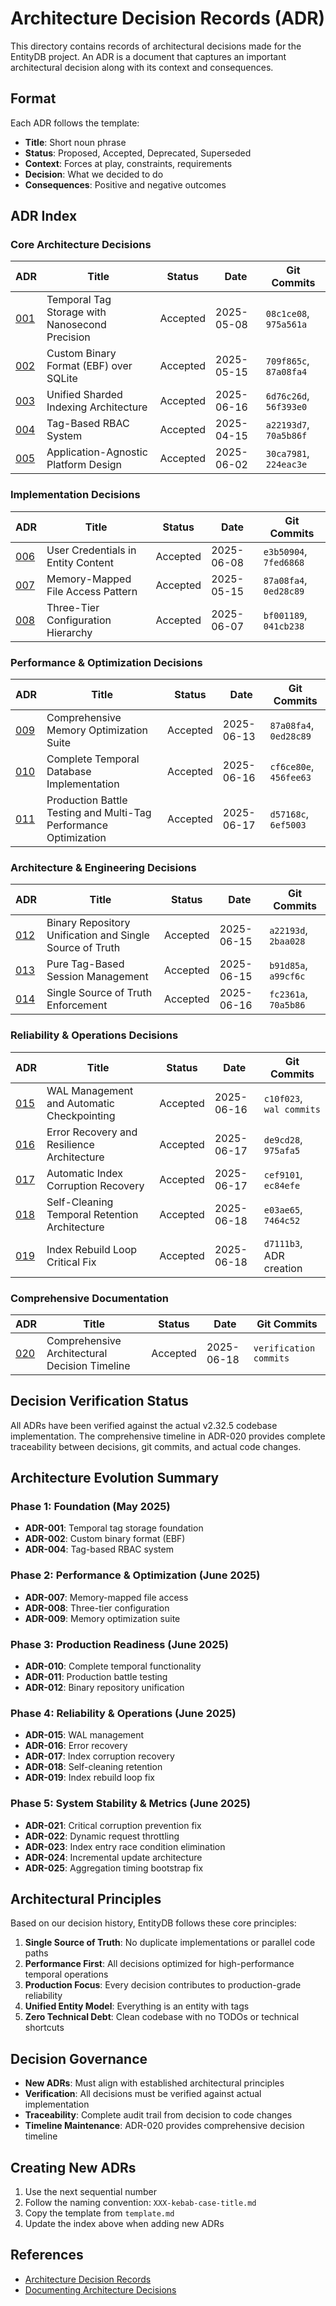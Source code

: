 # Architecture Decision Records (ADR)

This directory contains records of architectural decisions made for the EntityDB project. An ADR is a document that captures an important architectural decision along with its context and consequences.

## Format

Each ADR follows the template:
- **Title**: Short noun phrase
- **Status**: Proposed, Accepted, Deprecated, Superseded
- **Context**: Forces at play, constraints, requirements
- **Decision**: What we decided to do
- **Consequences**: Positive and negative outcomes

## ADR Index

### Core Architecture Decisions

| ADR | Title | Status | Date | Git Commits |
|-----|-------|--------|------|-------------|
| [001](./001-temporal-tag-storage.md) | Temporal Tag Storage with Nanosecond Precision | Accepted | 2025-05-08 | `08c1ce08`, `975a561a` |
| [002](./002-binary-storage-format.md) | Custom Binary Format (EBF) over SQLite | Accepted | 2025-05-15 | `709f865c`, `87a08fa4` |
| [003](./003-unified-sharded-indexing.md) | Unified Sharded Indexing Architecture | Accepted | 2025-06-16 | `6d76c26d`, `56f393e0` |
| [004](./004-tag-based-rbac.md) | Tag-Based RBAC System | Accepted | 2025-04-15 | `a22193d7`, `70a5b86f` |
| [005](./005-application-agnostic-design.md) | Application-Agnostic Platform Design | Accepted | 2025-06-02 | `30ca7981`, `224eac3e` |

### Implementation Decisions

| ADR | Title | Status | Date | Git Commits |
|-----|-------|--------|------|-------------|
| [006](./006-credential-storage-in-entities.md) | User Credentials in Entity Content | Accepted | 2025-06-08 | `e3b50904`, `7fed6868` |
| [007](./007-memory-mapped-file-access.md) | Memory-Mapped File Access Pattern | Accepted | 2025-05-15 | `87a08fa4`, `0ed28c89` |
| [008](./008-three-tier-configuration.md) | Three-Tier Configuration Hierarchy | Accepted | 2025-06-07 | `bf001189`, `041cb238` |

### Performance & Optimization Decisions

| ADR | Title | Status | Date | Git Commits |
|-----|-------|--------|------|-------------|
| [009](./009-memory-optimization-suite.md) | Comprehensive Memory Optimization Suite | Accepted | 2025-06-13 | `87a08fa4`, `0ed28c89` |
| [010](./010-temporal-functionality-completion.md) | Complete Temporal Database Implementation | Accepted | 2025-06-16 | `cf6ce80e`, `456fee63` |
| [011](./011-production-battle-testing.md) | Production Battle Testing and Multi-Tag Performance Optimization | Accepted | 2025-06-17 | `d57168c`, `6ef5003` |

### Architecture & Engineering Decisions

| ADR | Title | Status | Date | Git Commits |
|-----|-------|--------|------|-------------|
| [012](./012-binary-repository-unification.md) | Binary Repository Unification and Single Source of Truth | Accepted | 2025-06-15 | `a22193d`, `2baa028` |
| [013](./013-pure-tag-based-session-management.md) | Pure Tag-Based Session Management | Accepted | 2025-06-15 | `b91d85a`, `a99cf6c` |
| [014](./014-single-source-of-truth-enforcement.md) | Single Source of Truth Enforcement | Accepted | 2025-06-16 | `fc2361a`, `70a5b86` |

### Reliability & Operations Decisions

| ADR | Title | Status | Date | Git Commits |
|-----|-------|--------|------|-------------|
| [015](./015-wal-management-and-checkpointing.md) | WAL Management and Automatic Checkpointing | Accepted | 2025-06-16 | `c10f023`, `wal commits` |
| [016](./016-error-recovery-and-resilience.md) | Error Recovery and Resilience Architecture | Accepted | 2025-06-17 | `de9cd28`, `975afa5` |
| [017](./017-automatic-index-corruption-recovery.md) | Automatic Index Corruption Recovery | Accepted | 2025-06-17 | `cef9101`, `ec84efe` |
| [018](./018-self-cleaning-temporal-retention.md) | Self-Cleaning Temporal Retention Architecture | Accepted | 2025-06-18 | `e03ae65`, `7464c52` |
| [019](./019-index-rebuild-loop-fix.md) | Index Rebuild Loop Critical Fix | Accepted | 2025-06-18 | `d7111b3`, ADR creation |

### Comprehensive Documentation

| ADR | Title | Status | Date | Git Commits |
|-----|-------|--------|------|-------------|
| [020](./020-comprehensive-architectural-timeline.md) | Comprehensive Architectural Decision Timeline | Accepted | 2025-06-18 | `verification commits` |

## Decision Verification Status

All ADRs have been verified against the actual v2.32.5 codebase implementation. The comprehensive timeline in ADR-020 provides complete traceability between decisions, git commits, and actual code changes.

## Architecture Evolution Summary

### Phase 1: Foundation (May 2025)
- **ADR-001**: Temporal tag storage foundation
- **ADR-002**: Custom binary format (EBF)
- **ADR-004**: Tag-based RBAC system

### Phase 2: Performance & Optimization (June 2025)
- **ADR-007**: Memory-mapped file access
- **ADR-008**: Three-tier configuration
- **ADR-009**: Memory optimization suite

### Phase 3: Production Readiness (June 2025)
- **ADR-010**: Complete temporal functionality
- **ADR-011**: Production battle testing
- **ADR-012**: Binary repository unification

### Phase 4: Reliability & Operations (June 2025)
- **ADR-015**: WAL management
- **ADR-016**: Error recovery
- **ADR-017**: Index corruption recovery
- **ADR-018**: Self-cleaning retention
- **ADR-019**: Index rebuild loop fix

### Phase 5: System Stability & Metrics (June 2025)
- **ADR-021**: Critical corruption prevention fix
- **ADR-022**: Dynamic request throttling
- **ADR-023**: Index entry race condition elimination
- **ADR-024**: Incremental update architecture
- **ADR-025**: Aggregation timing bootstrap fix

## Architectural Principles

Based on our decision history, EntityDB follows these core principles:

1. **Single Source of Truth**: No duplicate implementations or parallel code paths
2. **Performance First**: All decisions optimized for high-performance temporal operations
3. **Production Focus**: Every decision contributes to production-grade reliability
4. **Unified Entity Model**: Everything is an entity with tags
5. **Zero Technical Debt**: Clean codebase with no TODOs or technical shortcuts

## Decision Governance

- **New ADRs**: Must align with established architectural principles
- **Verification**: All decisions must be verified against actual implementation
- **Traceability**: Complete audit trail from decision to code changes
- **Timeline Maintenance**: ADR-020 provides comprehensive decision timeline

## Creating New ADRs

1. Use the next sequential number
2. Follow the naming convention: `XXX-kebab-case-title.md`
3. Copy the template from `template.md`
4. Update the index above when adding new ADRs

## References

- [Architecture Decision Records](https://adr.github.io/)
- [Documenting Architecture Decisions](https://cognitect.com/blog/2011/11/15/documenting-architecture-decisions)